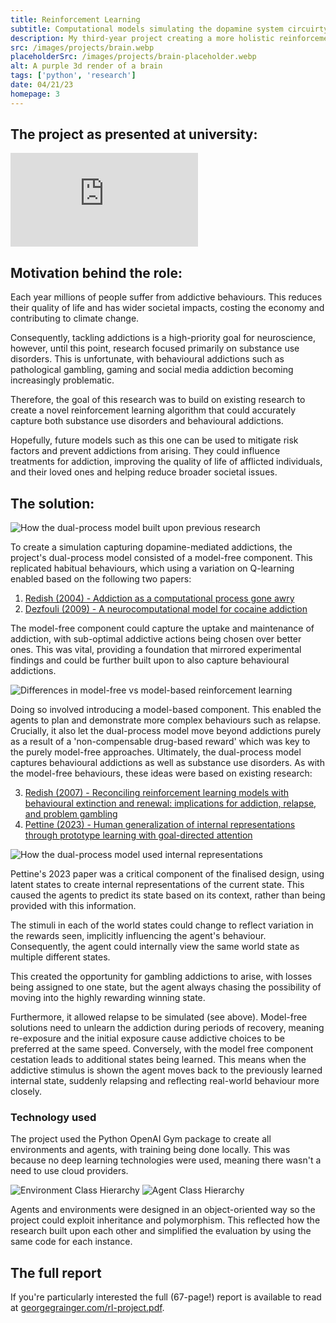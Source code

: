 ```yaml
---
title: Reinforcement Learning
subtitle: Computational models simulating the dopamine system circuirty in the brain
description: My third-year project creating a more holistic reinforcement learning model that could simulate the adoption and progression of substance abuse and gambling disorders. By identifying key risk factors, this research could help lessen the impact of addiction on both individuals and wider society.
src: /images/projects/brain.webp
placeholderSrc: /images/projects/brain-placeholder.webp
alt: A purple 3d render of a brain
tags: ['python', 'research']
date: 04/21/23
homepage: 3
---
```


<script>
    import LazyImage from '$lib/components/LazyImage.svelte';
    import mfmb from '$lib/assets/projects/reinforcement-learning/mf_vs_mb.svg';
    import designInfluence from '$lib/assets/projects/reinforcement-learning/design_influence.svg';
    import design from '$lib/assets/projects/reinforcement-learning/design.svg';
    import results from '$lib/assets/projects/reinforcement-learning/relapse.png';
    import resultsPlaceholder from '$lib/assets/projects/reinforcement-learning/relapse-placeholder.png';
    import agentHierarchy from '$lib/assets/projects/reinforcement-learning/agent_hierarchy.svg';
    import envHierarchy from '$lib/assets/projects/reinforcement-learning/environment_hierarchy.svg';
</script>

## The project as presented at university:

<iframe src="https://www.youtube.com/embed/-Jsgl17cXuQ?si=SLcUPA5oBz7xd7bv" title="YouTube video player" frameborder="0" allow="accelerometer; autoplay; clipboard-write; encrypted-media; gyroscope; picture-in-picture; web-share" allowfullscreen></iframe>

## Motivation behind the role:

Each year millions of people suffer from addictive behaviours. This reduces their quality of life and has wider societal impacts, costing the economy and contributing to climate change.

Consequently, tackling addictions is a high-priority goal for neuroscience, however, until this point, research focused primarily on substance use disorders. This is unfortunate, with behavioural addictions such as pathological gambling, gaming and social media addiction becoming increasingly problematic.

Therefore, the goal of this research was to build on existing research to create a novel reinforcement learning algorithm that could accurately capture both substance use disorders and behavioural addictions.

Hopefully, future models such as this one can be used to mitigate risk factors and prevent addictions from arising. They could influence treatments for addiction, improving the quality of life of afflicted individuals, and their loved ones and helping reduce broader societal issues.

## The solution:

<img src={designInfluence} alt="How the dual-process model built upon previous research" loading="lazy" />

To create a simulation capturing dopamine-mediated addictions, the project's dual-process model consisted of a model-free component. This replicated habitual behaviours, which using a variation on Q-learning enabled based on the following two papers:

1. [Redish (2004) - Addiction as a computational process gone awry](https://pubmed.ncbi.nlm.nih.gov/15591205/)
2. [Dezfouli (2009) - A neurocomputational model for cocaine addiction](https://pubmed.ncbi.nlm.nih.gov/19635010/)

The model-free component could capture the uptake and maintenance of addiction, with sub-optimal addictive actions being chosen over better ones. This was vital, providing a foundation that mirrored experimental findings and could be further built upon to also capture behavioural addictions.

<img src={mfmb} alt="Differences in model-free vs model-based reinforcement learning" loading="lazy" />

Doing so involved introducing a model-based component. This enabled the agents to plan and demonstrate more complex behaviours such as relapse. Crucially, it also let the dual-process model move beyond addictions purely as a result of a 'non-compensable drug-based reward' which was key to the purely model-free approaches. Ultimately, the dual-process model captures behavioural addictions as well as substance use disorders. As with the model-free behaviours, these ideas were based on existing research:

3. [Redish (2007) - Reconciling reinforcement learning models with behavioural extinction and renewal: implications for addiction, relapse, and problem gambling](https://pubmed.ncbi.nlm.nih.gov/17638506/)
4. [Pettine (2023) - Human generalization of internal representations through prototype learning with goal-directed attention](https://www.nature.com/articles/s41562-023-01543-7)

<img src={design} alt="How the dual-process model used internal representations" loading="lazy" />

Pettine's 2023 paper was a critical component of the finalised design, using latent states to create internal representations of the current state. This caused the agents to predict its state based on its context, rather than being provided with this information.

The stimuli in each of the world states could change to reflect variation in the rewards seen, implicitly influencing the agent's behaviour. Consequently, the agent could internally view the same world state as multiple different states.

This created the opportunity for gambling addictions to arise, with losses being assigned to one state, but the agent always chasing the possibility of moving into the highly rewarding winning state.

<LazyImage src={results} placeholderSrc={resultsPlaceholder} alt="Illustration that dual-process model was only one capable of capturing relapse" loading="lazy" />

Furthermore, it allowed relapse to be simulated (see above). Model-free solutions need to unlearn the addiction during periods of recovery, meaning re-exposure and the initial exposure cause addictive choices to be preferred at the same speed. Conversely, with the model free component cestation leads to additional states being learned. This means when the addictive stimulus is shown the agent moves back to the previously learned internal state, suddenly relapsing and reflecting real-world behaviour more closely.

### Technology used

The project used the Python OpenAI Gym package to create all environments and agents, with training being done locally. This was because no deep learning technologies were used, meaning there wasn't a need to use cloud providers.

<img src={envHierarchy} alt="Environment Class Hierarchy" loading="lazy" />
<img src={agentHierarchy} alt="Agent Class Hierarchy" loading="lazy" />

Agents and environments were designed in an object-oriented way so the project could exploit inheritance and polymorphism. This reflected how the research built upon each other and simplified the evaluation by using the same code for each instance.

## The full report

If you're particularly interested the full (67-page!) report is available to read at <a href="/rl-project.pdf" target="_blank">georgegrainger.com/rl-project.pdf</a>.
